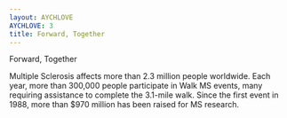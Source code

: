```yaml
---
layout: AYCHLOVE
AYCHLOVE: 3
title: Forward, Together
---
```


Forward, Together

Multiple Sclerosis affects more than 2.3 million people worldwide. Each year, more than 300,000 people participate in Walk MS events, many requiring assistance to complete the 3.1-mile walk. Since the first event in 1988, more than $970 million has been raised for MS research.
